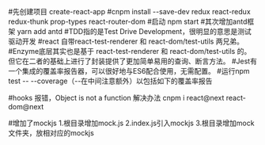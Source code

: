 #先创建项目
create-react-app 
#cnpm install --save-dev redux react-redux redux-thunk prop-types react-router-dom
#启动 npm start
#其次增加antd框架
yarn add antd 
#TDD指的是Test Drive Development，很明显的意思是测试驱动开发
#react 自带react-test-renderer 和 react-dom/test-utils 两兄弟。 
#Enzyme底层其实也是基于 react-test-renderer 和 react-dom/test-utils 的。但它在二者的基础上进行了封装提供了更加简单易用的查询、断言方法。
#Jest有一个集成的覆盖率报告器，可以很好地与ES6配合使用，无需配置。
#运行npm test -- --coverage（--在中间注意额外）以包括如下的覆盖率报告

#hooks 报错，Object is not a function 解决办法 cnpm i react@next react-dom@next

#增加了mockjs 1.根目录增加mock.js 2.index.js引入mockjs 3.根目录增加mock文件夹，放相对应的mockjs
